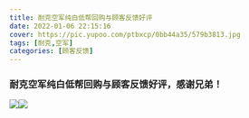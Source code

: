 ```yaml
---
title: 耐克空军纯白低帮回购与顾客反馈好评
date: 2022-01-06 22:15:16
cover: https://pic.yupoo.com/ptbxcp/0bb44a35/579b3813.jpg
tags: [耐克,空军]
categories: [顾客反馈]
---
```


###  耐克空军纯白低帮回购与顾客反馈好评，感谢兄弟！
![](https://pic.yupoo.com/ptbxcp/cb0a2a89/4301c209.jpg)![](https://pic.yupoo.com/ptbxcp/0bb44a35/579b3813.jpg)

